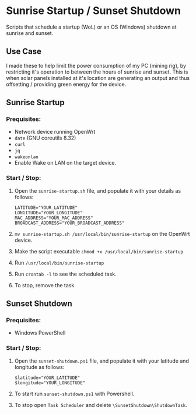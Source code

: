 # Sunrise Startup / Sunset Shutdown

Scripts that schedule a startup (WoL) or an OS (Windows) shutdown at sunrise and sunset.

## Use Case

I made these to help limit the power consumption of my PC (mining rig), by restricting it's operation to between the hours of sunrise and sunset. This is when solar panels installed at it's location are generating an output and thus offsetting / providing green energy for the device.

## Sunrise Startup

### Prequisites:

- Network device running OpenWrt
- `date` (GNU coreutils 8.32)
- `curl`
- `jq`
- `wakeonlan`
- Enable Wake on LAN on the target device.

### Start / Stop:

1. Open the `sunrise-startup.sh` file, and populate it with your details as follows:

   ```
   LATITUDE="YOUR_LATITUDE"
   LONGITUDE="YOUR_LONGITUDE"
   MAC_ADDRESS="YOUR_MAC_ADDRESS"
   BROADCAST_ADDRESS="YOUR_BROADCAST_ADDRESS"
   ```

2. `mv sunrise-startup.sh /usr/local/bin/sunrise-startup` on the OpenWrt device.
3. Make the script executable `chmod +x /usr/local/bin/sunrise-startup`
4. Run `/usr/local/bin/sunrise-startup`
5. Run `crontab -l` to see the scheduled task.
6. To stop, remove the task.

## Sunset Shutdown

### Prequisites:

- Windows PowerShell

### Start / Stop:

1. Open the `sunset-shutdown.ps1` file, and populate it with your latitude and longitude as follows:

   ```
   $latitude="YOUR_LATITUDE"
   $longitude="YOUR_LONGITUDE"
   ```

2. To start run `sunset-shutdown.ps1` with Powershell.
3. To stop open `Task Scheduler` and delete `\SunsetShutdown\ShutdownTask`.
